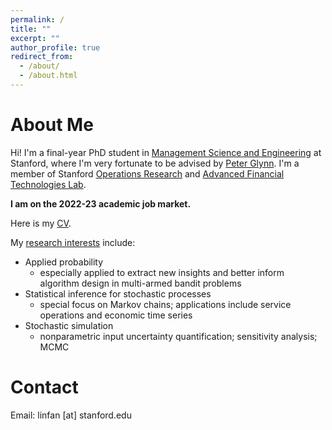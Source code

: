 ```yaml
---
permalink: /
title: ""
excerpt: ""
author_profile: true
redirect_from: 
  - /about/
  - /about.html
---
```


About Me
======
Hi! I'm a final-year PhD student in [Management Science and Engineering](https://msande.stanford.edu/) at Stanford, where I'm very fortunate to be advised by [Peter Glynn](https://web.stanford.edu/~glynn/). I'm a member of Stanford [Operations Research](https://or.stanford.edu/) and [Advanced Financial Technologies Lab](https://fintech.stanford.edu/).

**I am on the 2022-23 academic job market.**   
    
Here is my [CV](https://linfanf.github.io/files/LinFan_CV_August2022.pdf). 

My [research interests](https://linfanf.github.io/research/) include:
- Applied probability
  - especially applied to extract new insights and better inform algorithm design in multi-armed bandit problems
- Statistical inference for stochastic processes
  - special focus on Markov chains; applications include service operations and economic time series
- Stochastic simulation
  - nonparametric input uncertainty quantification; sensitivity analysis; MCMC
  
Contact
======
Email: linfan [at] stanford.edu



